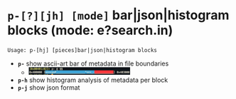 <!-- TITLE: p- -->

#  **`p-[?][jh] [mode]`** bar|json|histogram blocks (mode: e?search.in)


```text
Usage: p-[hj] [pieces]bar|json|histogram blocks
```


- **`p-`** show ascii-art bar of metadata in file boundaries
	- <img src="/uploads/small-p/p-minus.png" width="50%">
- **`p-h`** show histogram analysis of metadata per block
- **`p-j`** show json format

<p hidden>p-</p>